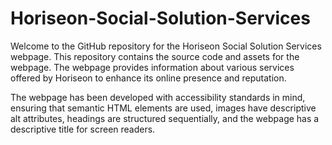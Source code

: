 # Horiseon-Social-Solution-Services
Welcome to the GitHub repository for the Horiseon Social Solution Services webpage. This repository contains the source code and assets for the webpage. 
The webpage provides information about various services offered by Horiseon to enhance its online presence and reputation.

The webpage has been developed with accessibility standards in mind, ensuring that semantic HTML elements are used, images have descriptive alt attributes, headings are structured sequentially,
and the webpage has a descriptive title for screen readers.
